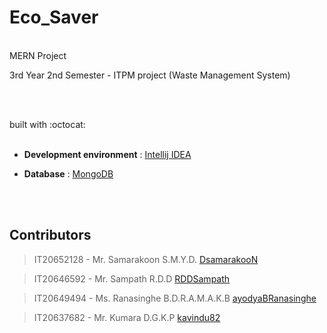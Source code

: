 # Eco_Saver
<br/>
MERN Project

3rd Year 2nd Semester - ITPM project (Waste Management System) 

<br/>
<br/>

built with :octocat:
<br/>
<br/>


 
- **Development environment** : [Intellij IDEA](https://www.jetbrains.com/idea/)
 
- **Database** : [MongoDB](https://www.mongodb.com/)

<br/>
<br/>


 ## Contributors

> IT20652128 - Mr. Samarakoon S.M.Y.D. [DsamarakooN](https://github.com/DsamarakooN)

> IT20646592 - Mr. Sampath R.D.D [RDDSampath](https://github.com/RDDSampath)

> IT20649494 - Ms. Ranasinghe B.D.R.A.M.A.K.B [ayodyaBRanasinghe](https://github.com/ayodyaBRanasinghe)

> IT20637682 - Mr. Kumara D.G.K.P [kavindu82](https://github.com/kavindu82)
